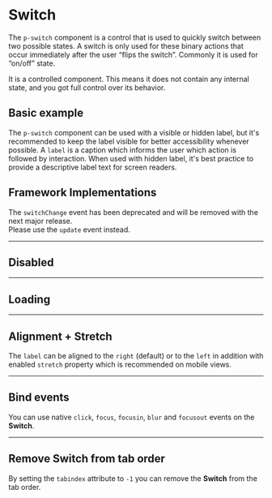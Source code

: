 # Switch

The `p-switch` component is a control that is used to quickly switch between two possible states. A switch is only used
for these binary actions that occur immediately after the user “flips the switch”. Commonly it is used for “on/off”
state.

It is a controlled component. This means it does not contain any internal state, and you got full control over its
behavior.

<TableOfContents></TableOfContents>

## Basic example

The `p-switch` component can be used with a visible or hidden label, but it's recommended to keep the label visible for
better accessibility whenever possible. A `label` is a caption which informs the user which action is followed by
interaction. When used with hidden label, it's best practice to provide a descriptive label text for screen readers.

<Playground :markup="hideLabelMarkup" :config="configInline">
  <SelectOptions v-model="hideLabel" :values="hideLabels" name="hideLabel"></SelectOptions>
</Playground>

## Framework Implementations

<Notification heading="Deprecation hint" state="warning">
  The <code>switchChange</code> event has been deprecated and will be removed with the next major release.<br>
  Please use the <code>update</code> event instead.
</Notification>

<Playground :frameworkMarkup="frameworks"></Playground>

---

## Disabled

<Playground :markup="disabled" :config="configInline"></Playground>

---

## Loading

<Playground :markup="loading" :config="configInline"></Playground>

---

## Alignment + Stretch

The `label` can be aligned to the `right` (default) or to the `left` in addition with enabled `stretch` property which
is recommended on mobile views.

<Playground :markup="alignLabelMarkup" :config="configInline">
  <SelectOptions v-model="alignLabel" :values="alignLabels" name="alignLabel"></SelectOptions>
</Playground>

---

## Bind events

You can use native `click`, `focus`, `focusin`, `blur` and `focusout` events on the **Switch**.

<Playground :markup="events" :config="configInline"></Playground>

---

## Remove Switch from tab order

By setting the `tabindex` attribute to `-1` you can remove the **Switch** from the tab order.

<Playground :markup="taborder" :config="configInline"></Playground>

<script lang="ts">
import Vue from 'vue';
import Component from 'vue-class-component';
import { ALIGN_LABELS } from '../../utils'; 

@Component
export default class Code extends Vue {
  config = { themeable: true, spacing: 'block' };
  configInline = { ...this.config, spacing: 'inline' };

  frameworks = {
    'vanilla-js': `switchElement.addEventListener('update', (e) => {
  e.target.checked = e.detail.checked;
});`,
    angular: `import { Component } from '@angular/core';
import type { SwitchUpdateEvent } from '@porsche-design-system/components-angular';

@Component({
  selector: 'some-switch-page',
  template: \`<p-switch [checked]="checked" (update)="onUpdate($event)">Some label</p-switch>\`,
})
export class SomeSwitchPage {
  checked: boolean;

  onUpdate(e: CustomEvent<SwitchUpdateEvent>) {
    this.checked = e.detail.checked;
  }
}`,
    react: `import { useCallback, useState } from 'react';
import { PSwitch } from '@porsche-design-system/components-react';
import type { SwitchUpdateEvent } from '@porsche-design-system/components-react';

const SomeSwitchPage = (): JSX.Element => {
  const [checked, setChecked] = useState<boolean>();
  const onUpdate = useCallback((e: CustomEvent<SwitchUpdateEvent>) => {
    setChecked(e.detail.checked);
  }, []);

  return <PSwitch checked={checked} onUpdate={onUpdate}>Some label</PSwitch>
}`,
  };

  hideLabel = false;
  hideLabels = [true, false, '{ base: true, l: false }'];
  get hideLabelMarkup() {
    return `<p-switch hide-label="${this.hideLabel}">Some label</p-switch>
<p-switch hide-label="${this.hideLabel}" checked="true">Some label</p-switch>`;
  };

  alignLabel = 'right';
  alignLabels = [...ALIGN_LABELS, "{ base: 'left', l: 'right' }"];
  get alignLabelMarkup() {
    const attr = this.alignLabel.includes('base') ? ' stretch="{ base: true, l: false }"' : '';
    return `<p-switch align-label="${this.alignLabel}"${attr}>Some label</p-switch>
<p-switch align-label="${this.alignLabel}"${attr} checked="true">Some label</p-switch>`;
  };

  disabled = `<p-switch disabled="true">Some label</p-switch>
<p-switch disabled="true" checked="true">Some label</p-switch>`;

  loading = `<p-switch loading="true">Some label</p-switch>
<p-switch loading="true" checked="true">Some label</p-switch>`;

  events = `<p-switch
  onclick="alert('click')"
  onfocus="console.log('focus')"
  onfocusin="console.log('focusin')"
  onblur="console.log('blur')"
  onfocusout="console.log('focusout')"
>Some label</p-switch>`;

  taborder = `<p-switch>Some label</p-switch>
<p-switch tabindex="-1">Some label</p-switch>
<p-switch>Some label</p-switch>`;

  mounted() {
    /* initially update switch with checked attribute in playground */
    this.registerEvents();

    /* theme switch needs to register event listeners again */
    const themeTabs = this.$el.querySelectorAll('.playground > p-tabs-bar');
    themeTabs.forEach(tab => tab.addEventListener('update', () => {
      this.registerEvents();
    }));
  }

  updated(){
    this.registerEvents();
  }

  registerEvents() {
    const switches = this.$el.querySelectorAll('.playground .demo p-switch');
    switches.forEach(switchEl => switchEl.addEventListener('update', (e) => (e.target.checked = e.detail.checked)));
  }
}
</script>
